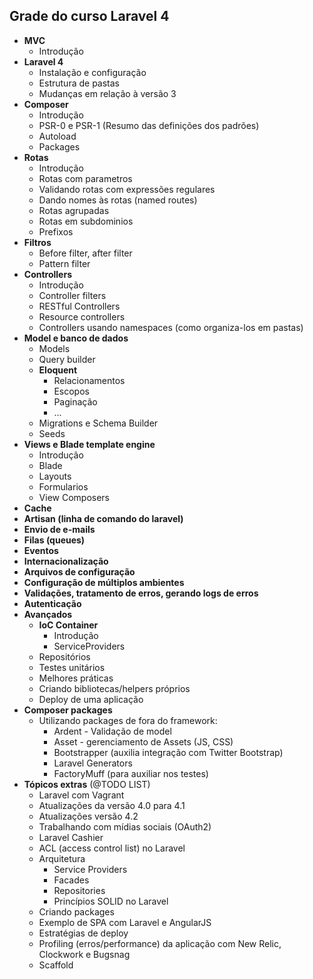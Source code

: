 ## Grade do curso Laravel 4

- **MVC**
  - Introdução
- **Laravel 4**
  - Instalação e configuração
  - Estrutura de pastas
  - Mudanças em relação à versão 3
- **Composer**
  - Introdução
  - PSR-0 e PSR-1 (Resumo das definições dos padrões)
  - Autoload
  - Packages
- **Rotas**
  - Introdução
  - Rotas com parametros
  - Validando rotas com expressões regulares
  - Dando nomes às rotas (named routes)
  - Rotas agrupadas
  - Rotas em subdominios
  - Prefixos
- **Filtros**
   - Before filter, after filter
   - Pattern filter
- **Controllers**
  - Introdução
  - Controller filters
  - RESTful Controllers
  - Resource controllers
  - Controllers usando namespaces (como organiza-los em pastas)
- **Model e banco de dados**
  - Models
  - Query builder
  - **Eloquent**
     - Relacionamentos
     - Escopos
     - Paginação
     - ...
  - Migrations e Schema Builder
  - Seeds
- **Views e Blade template engine**
  - Introdução
  - Blade
  - Layouts
  - Formularios
  - View Composers
- **Cache**
- **Artisan (linha de comando do laravel)**
- **Envio de e-mails**
- **Filas (queues)**
- **Eventos**
- **Internacionalização**
- **Arquivos de configuração**
- **Configuração de múltiplos ambientes**
- **Validações, tratamento de erros, gerando logs de erros**
- **Autenticação**
- **Avançados**
  - **IoC Container**
     - Introdução
     - ServiceProviders
  - Repositórios
  - Testes unitários
  - Melhores práticas
  - Criando bibliotecas/helpers próprios
  - Deploy de uma aplicação
- **Composer packages**
  - Utilizando packages de fora do framework:
     - Ardent - Validação de model
     - Asset - gerenciamento de Assets (JS, CSS)
     - Bootstrapper (auxilia integração com Twitter Bootstrap)
     - Laravel Generators
     - FactoryMuff (para auxiliar nos testes)
- **Tópicos extras** (@TODO LIST)
  - Laravel com Vagrant
  - Atualizações da versão 4.0 para 4.1
  - Atualizações versão 4.2
  - Trabalhando com mídias sociais (OAuth2)
  - Laravel Cashier
  - ACL (access control list) no Laravel
  - Arquitetura
     - Service Providers
     - Facades
     - Repositories
     - Princípios SOLID no Laravel
  - Criando packages
  - Exemplo de SPA com Laravel e AngularJS
  - Estratégias de deploy
  - Profiling (erros/performance) da aplicação com New Relic, Clockwork e Bugsnag
  - Scaffold
